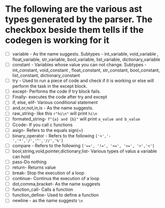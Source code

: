 # The following are the various ast types generated by the parser. The checkbox beside them tells if the codegen is working for it

- [ ] variable - As the name suggests. Subtypes - int_variable, void_variable , float_variable, str_variable, bool_variable, list_variable, dictionary_variable
- [ ] constant - Variables whose value you can not change. Subtypes - int_constant, void_constant , float_constant, str_constant, bool_constant, list_constant, dictionary_constant
- [ ] try - Used to run a piece of code and check if it is working or else will perform the task in the except block.
- [ ] except- Performs the code if try block fails.
- [ ] Finally- executes the code after try and except
- [ ] if, else, elif- Various conditional statement
- [ ] and,or,not,in,is - As the name suggests.
- [ ] raw_string- like this `r"hi\n"` will print `hi\n`
- [ ] formated_string- `f"{a} and {b}"` will print `a_value and b_value`
- [ ] Ccode- If you call c functions
- [ ] asign- Refers to the equals sign(=)
- [ ] binary_operator - Refers to the following `['+','-','*','/','^','//','%']`
- [ ] compare - Refers to the following `['==', '!=', '<=', '>=', '>','<']`
- [ ] bool,string,void,pointer,dictionary,list- Various types of valus a variable can hold
- [ ] pass-Do nothing
- [ ] return- Returns value
- [ ] break- Stop the execution of a loop
- [ ] continue- Continus the execution of a loop
- [ ] dot,comma,bracket- As the name suggests
- [ ] function_call- Calls a function
- [ ] function_define- Used to define a function
- [ ] newline - as the name suggests `\n`